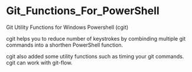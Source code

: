 # Git_Functions_For_PowerShell
Git Utility Functions for Windows Powershell (cgit)

cgit helps you to reduce number of keystrokes by combinding multiple git commands into a shorthen PowerShell function.

cgit also added some utility functions such as timing your git commands. cgit can work with git-flow.
